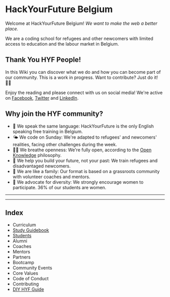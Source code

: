 # HackYourFuture Belgium

Welcome at HackYourFuture Belgium!
*We want to make the web a better place.*

We are a coding school for refugees and other newcomers with limited access to education and the labour market in Belgium.


## Thank You HYF People!

In this Wiki you can discover what we do and how you can become part of our community. This is a work in progress. Want to contribute? Just do it! 💪🏽

Enjoy the reading and please connect with us on social media! We're active on [Facebook](https://https://www.facebook.com/HackYFutureBE/), [Twitter](https://twitter.com/HackYFutureBE) and [LinkedIn](https://www.linkedin.com/company/hackyourfuture-belgium/).

## Why join the HYF community?

- 💬 We speak the same language: HackYourFuture is the only English speaking free training in Belgium.
- 🌤 We code on Sunday: We're adapted to refugees' and newcomers' realities, facing other challenges during the week.
- 👐🏼 We breathe openness: We're fully open, according to the [Open Knowledge](http://be.okfn.org/) philosophy.
- 🚀 We help you build your future, not your past: We train refugees and disadvantaged newcomers.
- 🧡 We are like a family: Our format is based on a grassroots community with volunteer coaches and mentors.
- 🧕 We advocate for diversity: We strongly encourage women to participate. 36% of our students are women.

---
---

## Index
* Curriculum
* [Study Guidebook](https://study.hackyourfuture.be/)
* [Students](https://home.hackyourfuture.be/students)
* Alumni
* Coaches
* Mentors
* Partners
* Bootcamp
* Community Events
* Core Values
* Code of Conduct
* Contributing
* [DIY HYF Guide](https://diy.hackyourfuture.be/)

